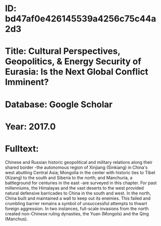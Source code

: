 # ID: bd47af0e426145539a4256c75c44a2d3
# Title: Cultural Perspectives, Geopolitics, & Energy Security of Eurasia: Is the Next Global Conflict Imminent?
# Database: Google Scholar
# Year: 2017.0
# Fulltext:
Chinese and Russian historic geopolitical and military relations along their shared border -the autonomous region of Xinjiang (Sinkiang) in China's west abutting Central Asia; Mongolia in the center with historic ties to Tibet (Xizang) to the south and Siberia to the north; and Manchuria, a battleground for centuries in the east -are surveyed in this chapter.
For past millenniums, the Himalayas and the vast deserts to the west provided natural defensive barricades to China in the south and west.
In the north, China built and maintained a wall to keep out its enemies.
This failed and crumbling barrier remains a symbol of unsuccessful attempts to thwart foreign aggression.
In two instances, full-scale invasions from the north created non-Chinese ruling dynasties, the Yuan (Mongols) and the Qing (Manchus).